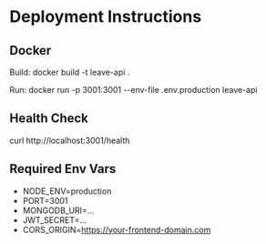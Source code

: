 # Deployment Instructions

## Docker

Build:
  docker build -t leave-api .

Run:
  docker run -p 3001:3001 --env-file .env.production leave-api

## Health Check
  curl http://localhost:3001/health

## Required Env Vars
- NODE_ENV=production
- PORT=3001
- MONGODB_URI=...
- JWT_SECRET=...
- CORS_ORIGIN=https://your-frontend-domain.com
